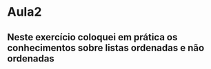# Aula2

## Neste exercício coloquei em prática os conhecimentos sobre listas ordenadas e não ordenadas

